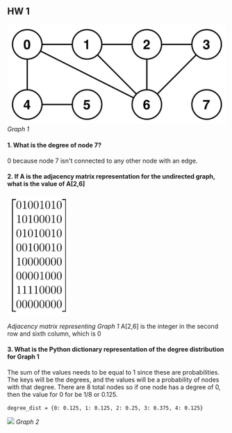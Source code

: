 ## HW 1

![](https://github.com/Naturalenemy07/Algo/blob/main/undirgraph.jpg)
*Graph 1*

#### 1. What is the degree of node 7?
0 because node 7 isn't connected to any other node with an edge.
#### 2. If A is the adjacency matrix representation for the undirected graph, what is the value of A[2,6]
![](https://github.com/Naturalenemy07/Algo/blob/main/adjmtx.PNG)

*Adjacency matrix representing Graph 1*
A[2,6] is the integer in the second row and sixth column, which is 0

#### 3. What is the Python dictionary representation of the degree distribution  for Graph 1
The sum of the values needs to be equal to 1 since these are probabilities. The keys will be the degrees, and the values will be a probability of nodes with that degree.  There are 8 total nodes so if one node has a degree of 0, then the value for 0 for be 1/8 or 0.125.

```
degree_dist = {0: 0.125, 1: 0.125, 2: 0.25, 3: 0.375, 4: 0.125}
```

![](https://github.com/Naturalenemy07/Algo/blob/main/dirgraphh.png)
*Graph 2*
